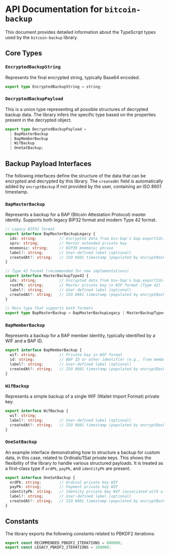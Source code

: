 # API Documentation for `bitcoin-backup`

This document provides detailed information about the TypeScript types used by the `bitcoin-backup` library.

## Core Types

### `EncryptedBackupString`

Represents the final encrypted string, typically Base64 encoded.

```typescript
export type EncryptedBackupString = string;
```

### `DecryptedBackupPayload`

This is a union type representing all possible structures of decrypted backup data. The library infers the specific type based on the properties present in the decrypted object.

```typescript
export type DecryptedBackupPayload =
  | BapMasterBackup
  | BapMemberBackup
  | WifBackup
  | OneSatBackup;
```

## Backup Payload Interfaces

The following interfaces define the structure of the data that can be encrypted and decrypted by this library. The `createdAt` field is automatically added by `encryptBackup` if not provided by the user, containing an ISO 8601 timestamp.

### `BapMasterBackup`

Represents a backup for a BAP (Bitcoin Attestation Protocol) master identity. Supports both legacy BIP32 format and modern Type 42 format.

```typescript
// Legacy BIP32 format
export interface BapMasterBackupLegacy {
  ids: string;          // Encrypted data from bsv-bap's bap.exportIds()
  xprv: string;         // Master extended private key
  mnemonic: string;     // BIP39 mnemonic phrase
  label?: string;       // User-defined label (optional)
  createdAt?: string;   // ISO 8601 timestamp (populated by encryptBackup if not provided)
}

// Type 42 format (recommended for new implementations)
export interface MasterBackupType42 {
  ids: string;          // Encrypted data from bsv-bap's bap.exportIds()
  rootPk: string;       // Master private key in WIF format (Type 42)
  label?: string;       // User-defined label (optional)
  createdAt?: string;   // ISO 8601 timestamp (populated by encryptBackup if not provided)
}

// Main type that supports both formats
export type BapMasterBackup = BapMasterBackupLegacy | MasterBackupType42;
```

### `BapMemberBackup`

Represents a backup for a BAP member identity, typically identified by a WIF and a BAP ID.

```typescript
export interface BapMemberBackup {
  wif: string;          // Private key in WIF format
  id: string;           // BAP ID or other identifier (e.g., from memberId.getIdentityKey())
  label?: string;       // User-defined label (optional)
  createdAt?: string;   // ISO 8601 timestamp (populated by encryptBackup if not provided)
}
```

### `WifBackup`

Represents a simple backup of a single WIF (Wallet Import Format) private key.

```typescript
export interface WifBackup {
  wif: string;
  label?: string;       // User-defined label (optional)
  createdAt?: string;   // ISO 8601 timestamp (populated by encryptBackup if not provided)
}
```

### `OneSatBackup`

An example interface demonstrating how to structure a backup for custom data, in this case, related to Ordinals/1Sat  private keys.
This shows the flexibility of the library to handle various structured payloads. It is treated as a first-class type if `ordPk`, `payPk`, and `identityPk` are present.

```typescript
export interface OneSatBackup {
  ordPk: string;        // Ordinal private key WIF
  payPk: string;        // Payment private key WIF
  identityPk: string;   // Identity private key WIF (associated with a user identity)
  label?: string;       // User-defined label (optional)
  createdAt?: string;   // ISO 8601 timestamp (populated by encryptBackup if not provided)
}
```

## Constants

The library exports the following constants related to PBKDF2 iterations:

```typescript
export const RECOMMENDED_PBKDF2_ITERATIONS = 600000;
export const LEGACY_PBKDF2_ITERATIONS = 100000;
``` 